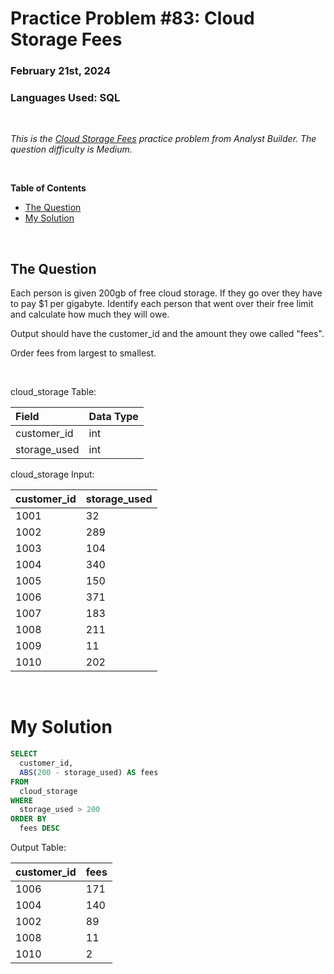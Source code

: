 # **Practice Problem #83: Cloud Storage Fees**
### February 21st, 2024
### Languages Used: SQL

<br>

*This is the [Cloud Storage Fees](https://www.analystbuilder.com/questions/cloud-storage-fees-Pgkqq) practice problem from Analyst Builder. The question difficulty is Medium.*

<br>

**Table of Contents**

-   [The Question](#the-question)
-   [My Solution](#my-solution)
  
<br>

## The Question

Each person is given 200gb of free cloud storage. If they go over they have to pay $1 per gigabyte. Identify each person that went over their free limit and calculate how much they will owe.

Output should have the customer_id and the amount they owe called "fees".

Order fees from largest to smallest.

<br>

cloud_storage Table:

| Field        | Data Type |
| :----------- | :-------- |
| customer_id  | int       |
| storage_used | int       |

cloud_storage Input:

| customer_id | storage_used |
| :---------- | :----------- |
| 1001        | 32           |
| 1002        | 289          |
| 1003        | 104          |
| 1004        | 340          |
| 1005        | 150          |
| 1006        | 371          |
| 1007        | 183          |
| 1008        | 211          |
| 1009        | 11           |
| 1010        | 202          |

<br>

# My Solution

``` SQL
SELECT 
  customer_id,
  ABS(200 - storage_used) AS fees
FROM 
  cloud_storage
WHERE
  storage_used > 200
ORDER BY
  fees DESC
```

Output Table:

| customer_id | fees |
| ----------- | ---- |
| 1006        | 171  |
| 1004        | 140  |
| 1002        | 89   |
| 1008        | 11   |
| 1010        | 2    |
